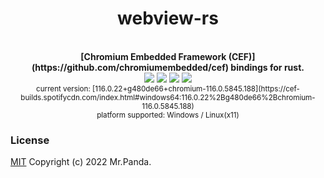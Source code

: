 <!--lint disable no-literal-urls-->
<div align="center">
  <h1>webview-rs</h1>
</div>
<br/>
<div align="center">
  <strong>[Chromium Embedded Framework (CEF)](https://github.com/chromiumembedded/cef) bindings for rust.</strong>
</div>
<div align="center">
  <img src="https://img.shields.io/github/actions/workflow/status/mycrl/webview-rs/release.yml?branch=main"/>
  <img src="https://img.shields.io/github/license/mycrl/webview-rs"/>
  <img src="https://img.shields.io/github/issues/mycrl/webview-rs"/>
  <img src="https://img.shields.io/github/stars/mycrl/webview-rs"/>
</div>
<div align="center">
  <sup>current version: [116.0.22+g480de66+chromium-116.0.5845.188](https://cef-builds.spotifycdn.com/index.html#windows64:116.0.22%2Bg480de66%2Bchromium-116.0.5845.188)</sup></br>
  <sup>platform supported: Windows / Linux(x11)</sup>
</div>

### License
[MIT](./LICENSE) Copyright (c) 2022 Mr.Panda.